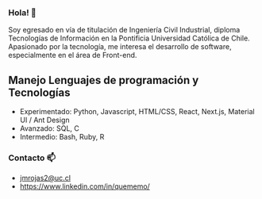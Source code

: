 ### Hola! 👋

Soy egresado en vía de titulación de Ingeniería Civil Industrial, diploma Tecnologías de Información en la Pontificia Universidad Católica de Chile. Apasionado por la tecnología, me interesa el desarrollo de software, especialmente en el área de Front-end.

## Manejo Lenguajes de programación y Tecnologías

- Experimentado: Python, Javascript, HTML/CSS, React, Next.js, Material UI / Ant Design
- Avanzado: SQL, C
- Intermedio: Bash, Ruby, R

### Contacto 📫
- jmrojas2@uc.cl
- https://www.linkedin.com/in/quememo/

<!--
**quememo/quememo** is a ✨ _special_ ✨ repository because its `README.md` (this file) appears on your GitHub profile.

Here are some ideas to get you started:

- 🔭 I’m currently working on ...
- 🌱 I’m currently learning ...
- 👯 I’m looking to collaborate on ...
- 🤔 I’m looking for help with ...
- 💬 Ask me about ...
- 📫 How to reach me: ...
- 😄 Pronouns: ...
- ⚡ Fun fact: ...
-->
